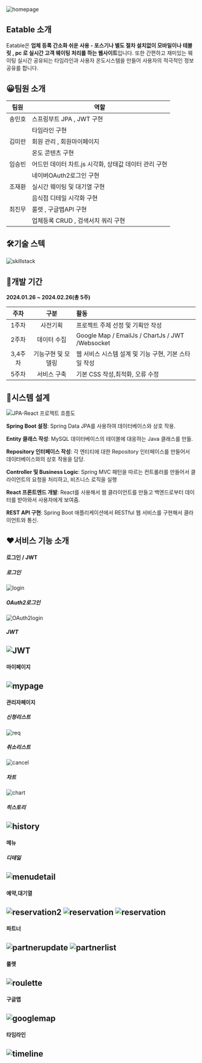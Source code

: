 ![homepage](readme/homepage.png)

## **Eatable 소개**


Eatable은 **업체 등록 간소화 쉬운 사용  - 포스기나 별도 절차 설치없이 모바일이나 테블릿 , pc 로 실시간  고객  웨이팅 처리를 하는 웹사이트**입니다.
 또한 간편하고 재미있는 웨이팅 실시간 공유되는 타임라인과 사용자 온도시스템을 만들어  사용자의 적극적인 정보 공유를 합니다.


## 😀**팀원 소개**

|팀원|역할|
|------|---|
|송민호|스프링부트  JPA , JWT 구현 |
||  타임라인 구현|
|김미란|회원 관리 , 회원마이페이지|
||온도 콘텐츠 구현|
|임승빈|어드민 데이터 차트.js 시각화, 상태값 데이터 관리 구현|
||네이버OAuth2로그인 구현|
|조재환|실시간 웨이팅 및 대기열 구현|
||음식점 디테일 시각화 구현|
|최진무|룰렛 , 구글맵API 구현|
||업체등록 CRUD , 검색서치 쿼리 구현|


## 🛠**기술 스텍**

![skillstack](readme/skillstack.png)


## 📆**개발 기간**

**2024.01.26 ~ 2024.02.26(총 5주)**

|주차 |구분 |활동|
|:----:|:----:|:----|
|1주차|사전기획   |  프로젝트 주제 선정 및 기획안 작성  | 
|2주차|데이터 수집   |  Google Map / EmailJs / ChartJs / JWT /Websocket|
|3,4주차|기능구현 및 모델링   |  웹 서비스 시스템 설계 및 기능 구현, 기본 스타일 작성  |  
|5주차|서비스 구축   |  기본  CSS 작성,최적화, 오류 수정  |  



## 🔄**시스템 설계**

![JPA-React 프로젝트 흐름도](readme/projectflow.png)

**Spring Boot 설정**: Spring Data JPA를 사용하여 데이터베이스와 상호 작용.

**Entity 클래스 작성**: MySQL 데이터베이스의 테이블에 대응하는 Java 클래스를 만듦.

**Repository 인터페이스 작성**: 각 엔티티에 대한 Repository 인터페이스를 만들어서 데이터베이스와의 상호 작용을 담당.

**Controller 및 Business Logic**: Spring MVC 패턴을 따르는 컨트롤러를 만들어서 클라이언트의 요청을 처리하고, 비즈니스 로직을 실행

**React 프론트엔드 개발**: React를 사용해서 웹 클라이언트를 만들고 백엔드로부터 데이터를 받아와서 사용자에게 보여줌.

**REST API 구현**: Spring Boot 애플리케이션에서 RESTful 웹 서비스를 구현해서 클라이언트와 통신.

## ❤**서비스 기능 소개**

#### 로그인 / JWT
##### 로그인
![login](readme/loginout.gif)

##### OAuth2로그인
![OAuth2login](readme/oauth2loginout.gif)

##### JWT
![JWT](readme/jwt.gif)
---

#### 마이페이지
![mypage](readme/mypage.gif)
---

#### 관리자페이지
##### 신청리스트
![req](readme/adminreqlist.gif)

##### 취소리스트
![cancel](readme/admincancellist.gif)

##### 차트
![chart](readme/chart.gif)

##### 히스토리
![history](readme/history.gif)
---

#### 메뉴
##### 디테일
![menudetail](readme/menudetail.gif)
---

#### 예약,대기열
![reservation2](readme/reservation2.gif)
![reservation](readme/reservation.gif)
![reservation](readme/reservation3.gif)
---

#### 파트너
![partnerupdate](readme/partnerupdate.gif)
![partnerlist](readme/partnerlist.gif)
---

#### 룰렛
![roulette](readme/roulette.gif)
---

#### 구글맵
![googlemap](readme/googlemap.gif)
---

#### 타임라인
![timeline](readme/timeline.gif)
---

